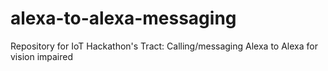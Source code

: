 # alexa-to-alexa-messaging
Repository for IoT Hackathon's Tract: Calling/messaging Alexa to Alexa for vision impaired
